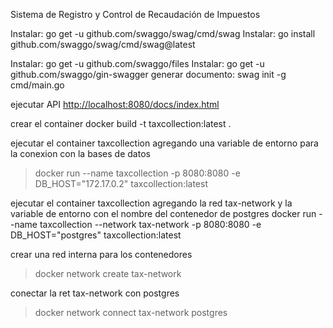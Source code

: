 Sistema de Registro y Control de Recaudación de Impuestos

Instalar: go get -u github.com/swaggo/swag/cmd/swag
Instalar: go install github.com/swaggo/swag/cmd/swag@latest

Instalar: go get -u github.com/swaggo/files
Instalar: go get -u github.com/swaggo/gin-swagger
generar documento: swag init -g cmd/main.go

ejecutar API <http://localhost:8080/docs/index.html>

crear el container 
docker build -t taxcollection:latest .

ejecutar el container taxcollection agregando una variable de entorno para la conexion con la bases de datos
>docker run --name taxcollection -p 8080:8080 -e DB_HOST="172.17.0.2" taxcollection:latest

ejecutar el container taxcollection agregando la red tax-network y la variable de entorno con el nombre del contenedor de postgres
docker run --name taxcollection --network tax-network -p 8080:8080 -e DB_HOST="postgres" taxcollection:latest

crear una red interna para los contenedores
>docker network create tax-network

conectar la ret tax-network con postgres
>docker network connect tax-network postgres

